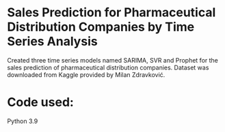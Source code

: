 # Sales Prediction for Pharmaceutical Distribution Companies by Time Series Analysis
Created three time series models named SARIMA, SVR and Prophet for the sales prediction of pharmaceutical distribution companies.
Dataset was downloaded from Kaggle provided by Milan Zdravković.

# Code used:
Python 3.9

